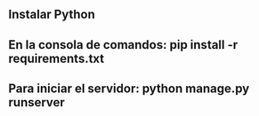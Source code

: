 ## Instalar Python
## En la consola de comandos: pip install -r requirements.txt
## Para iniciar el servidor: python manage.py runserver
